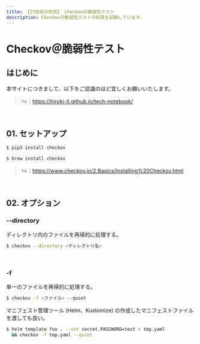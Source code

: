```yaml
---
title: 【IT技術の知見】 Checkov＠脆弱性テスト
description: Checkov＠脆弱性テストの知見を記録しています。
---
```


# Checkov＠脆弱性テスト

## はじめに

本サイトにつきまして、以下をご認識のほど宜しくお願いいたします。

> ↪️：https://hiroki-it.github.io/tech-notebook/

<br>

## 01. セットアップ

```bash
$ pip3 install checkov
```

```bash
$ brew install checkov
```

> ↪️：https://www.checkov.io/2.Basics/Installing%20Checkov.html

<br>

## 02. オプション

### --directory

ディレクトリ内のファイルを再帰的に処理する。

```bash
$ checkov --directory <ディレクトリ名>
```

<br>

### -f

単一のファイルを再帰的に処理する。

```bash
$ checkov -f <ファイル> --quiet
```

マニフェスト管理ツール (Helm、Kustomize) の作成したマニフェストファイルを渡しても良い。

```bash
$ helm template foo . --set secret.PASSWORD=test > tmp.yaml
  && checkov -f tmp.yaml --quiet
```

<br>
